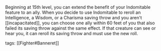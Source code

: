 Beginning at 15th level, you can extend the benefit of your Indomitable feature to an ally. When you decide to use Indomitable to reroll an Intelligence, a Wisdom, or a Charisma saving throw and you aren't [[incapacitated]], you can choose one ally within 60 feet of you that also failed its saving throw against the same effect. If that creature can see or hear you, it can reroll its saving throw and must use the new roll.

tags: [[Fighter#Banneret]]